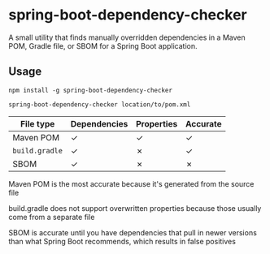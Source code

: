 # spring-boot-dependency-checker

A small utility that finds manually overridden dependencies in a Maven POM, Gradle file, or SBOM for a Spring Boot application.

## Usage

`npm install -g spring-boot-dependency-checker`

`spring-boot-dependency-checker location/to/pom.xml`

| File type      | Dependencies | Properties | Accurate |
|----------------|--------------|------------|----------|
| Maven POM      | &check;      | &check;    | &check;  |
| `build.gradle` | &check;      | &cross;    | &check;  |
| SBOM           | &check;      | &cross;    | &cross;  |

Maven POM is the most accurate because it's generated from the source file

build.gradle does not support overwritten properties because those usually come from a separate file

SBOM is accurate until you have dependencies that pull in newer versions than what Spring Boot recommends, which results in false positives
